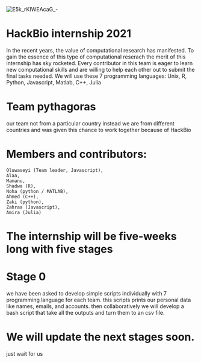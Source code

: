 ![E5k_rKIWEAcaG_-](https://user-images.githubusercontent.com/62318888/128572391-4bc351b5-38db-4f57-a86b-82e045e1978f.jpg)

# HackBio internship 2021

In the recent years, the value of computational research has manifested. To gain the essence of this type of computational reserach the merit of this internship has sky rocketed. Every contributor in this team is eager to learn new computational skills and are willing to help each other out to submit the final tasks needed. 
We will use these 7 programming languages: Unix, R, Python, Javascript, Matlab, C++, Julia

# Team pythagoras

our team not from a particular country instead we are from different countries and was given this chance to work together because of HackBio

# Members and contributors:
	Oluwaseyi (Team leader, Javascript),
	Alaa,
	Mamanu,
	Shadwa (R),
	Noha (python / MATLAB),
	Ahmed (C++),
	Zaki (python),
	Zahraa (Javascript),
	Amira (Julia)

# The internship will be five-weeks long with five stages

# Stage 0 

we have been asked to develop simple scripts individually with 7 programming language for each team. this scripts prints our personal data like names, emails, and accounts. then collaboratively we will develop a bash script that take all the outputs and turn them to an csv file.

# We will update the next stages soon.
just wait for us
